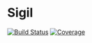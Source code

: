 # Sigil

[![Build Status](https://github.com/danhey/Sigil.jl/workflows/CI/badge.svg)](https://github.com/danhey/Sigil.jl/actions)
[![Coverage](https://codecov.io/gh/danhey/Sigil.jl/branch/master/graph/badge.svg)](https://codecov.io/gh/danhey/Sigil.jl)
